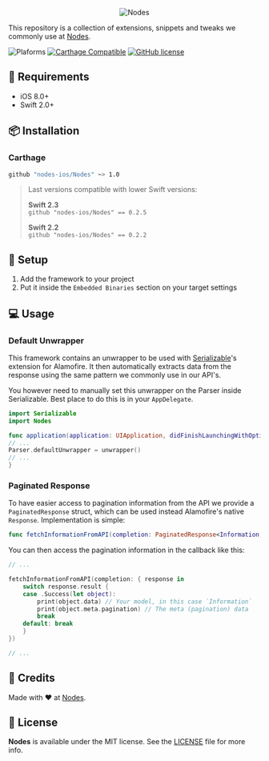 <p align="center">
  <img src="https://crunchbase-production-res.cloudinary.com/image/upload/c_pad,h_98,w_98/v1413092159/tdbsauyud0ukogknylzu.svg" alt="Nodes"/>
</p>


This repository is a collection of extensions, snippets and tweaks we commonly use at [Nodes](http://nodesagency.com).

![Plaforms](https://img.shields.io/badge/platform-iOS-lightgrey.svg)
[![Carthage Compatible](https://img.shields.io/badge/Carthage-compatible-4BC51D.svg?style=flat)](https://github.com/Carthage/Carthage)
[![GitHub license](https://img.shields.io/badge/license-MIT-blue.svg)](https://github.com/nodes-ios/Serializable/blob/master/LICENSE)

## 📝 Requirements

* iOS 8.0+
* Swift 2.0+

## 📦 Installation

### Carthage
~~~bash
github "nodes-ios/Nodes" ~> 1.0
~~~

> Last versions compatible with lower Swift versions:  
>
> **Swift 2.3**  
> `github "nodes-ios/Nodes" == 0.2.5`
>
> **Swift 2.2**  
> `github "nodes-ios/Nodes" == 0.2.2`


## 🔧 Setup

1. Add the framework to your project
2. Put it inside the `Embedded Binaries` section on your target settings

## 💻 Usage

### Default Unwrapper

This framework contains an unwrapper to be used with [Serializable](https://github.com/nodes-ios/Serializable)'s extension for Alamofire. It then automatically extracts data from the response using the same pattern we commonly use in our API's.

You however need to manually set this unwrapper on the Parser inside Serializable. Best place to do this is in your `AppDelegate`.

```swift
import Serializable
import Nodes

func application(application: UIApplication, didFinishLaunchingWithOptions launchOptions: [NSObject: AnyObject]?) -> Bool {
// ...
Parser.defaultUnwrapper = unwrapper()
// ...
}
```

### Paginated Response

To have easier access to pagination information from the API we provide a `PaginatedResponse` struct, which can be used instead Alamofire's native `Response`. Implementation is simple:

```swift
func fetchInformationFromAPI(completion: PaginatedResponse<Information, NSError> -> Void) {}
```

You can then access the pagination information in the callback like this:

```swift
// ...

fetchInformationFromAPI(completion: { response in 
	switch response.result {
	case .Success(let object):
		print(object.data) // Your model, in this case `Information`
		print(object.meta.pagination) // The meta (pagination) data
		break
	default: break
	}
})

// ...
```


## 👥 Credits
Made with ❤️ at [Nodes](http://nodesagency.com).

## 📄 License
**Nodes** is available under the MIT license. See the [LICENSE](https://github.com/nodes-ios/Nodes/blob/master/LICENSE) file for more info.
